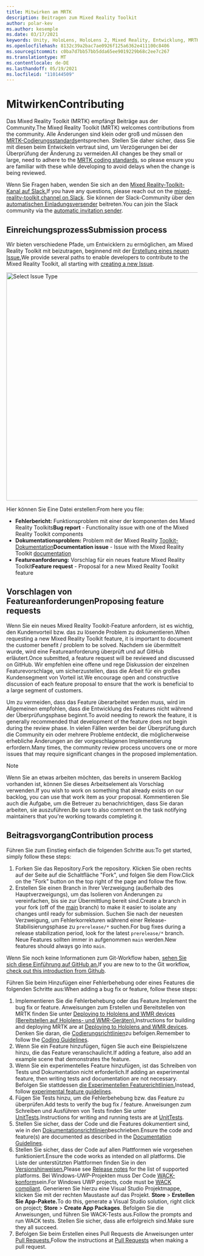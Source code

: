 ```yaml
---
title: Mitwirken am MRTK
description: Beitragen zum Mixed Reality Toolkit
author: polar-kev
ms.author: kesemple
ms.date: 03/17/2021
keywords: Unity, HoloLens, HoloLens 2, Mixed Reality, Entwicklung, MRTK, Fehlerbericht,
ms.openlocfilehash: 8132c39a2bac7ae0926f125a6362e411100c8406
ms.sourcegitcommit: c0ba7d7bb57bb5dda65ee9019229b68c2ee7c267
ms.translationtype: MT
ms.contentlocale: de-DE
ms.lasthandoff: 05/19/2021
ms.locfileid: "110144509"
---
```

# <a name="contributing"></a><span data-ttu-id="719c3-104">Mitwirken</span><span class="sxs-lookup"><span data-stu-id="719c3-104">Contributing</span></span>

<span data-ttu-id="719c3-105">Das Mixed Reality Toolkit (MRTK) empfängt Beiträge aus der Community.</span><span class="sxs-lookup"><span data-stu-id="719c3-105">The Mixed Reality Toolkit (MRTK) welcomes contributions from the community.</span></span> <span data-ttu-id="719c3-106">Alle Änderungen sind klein oder groß und müssen den [MRTK-Codierungsstandards](coding-guidelines.md)entsprechen. Stellen Sie daher sicher, dass Sie mit diesen beim Entwickeln vertraut sind, um Verzögerungen bei der Überprüfung der Änderung zu vermeiden.</span><span class="sxs-lookup"><span data-stu-id="719c3-106">All changes be they small or large, need to adhere to the [MRTK coding standards](coding-guidelines.md), so please ensure you are familiar with these while developing to avoid delays when the change is being reviewed.</span></span>

<span data-ttu-id="719c3-107">Wenn Sie Fragen haben, wenden Sie sich an den [Mixed Reality-Toolkit-Kanal auf Slack.](https://holodevelopers.slack.com/messages/C2H4HT858)</span><span class="sxs-lookup"><span data-stu-id="719c3-107">If you have any questions, please reach out on the [mixed-reality-toolkit channel on Slack](https://holodevelopers.slack.com/messages/C2H4HT858).</span></span>
<span data-ttu-id="719c3-108">Sie können der Slack-Community über den [automatischen Einladungsversender](https://holodevelopersslack.azurewebsites.net/) beitreten.</span><span class="sxs-lookup"><span data-stu-id="719c3-108">You can join the Slack community via the [automatic invitation sender](https://holodevelopersslack.azurewebsites.net/).</span></span>

## <a name="submission-process"></a><span data-ttu-id="719c3-109">Einreichungsprozess</span><span class="sxs-lookup"><span data-stu-id="719c3-109">Submission process</span></span>

<span data-ttu-id="719c3-110">Wir bieten verschiedene Pfade, um Entwicklern zu ermöglichen, am Mixed Reality Toolkit mit beizutragen, beginnend mit der [Erstellung eines neuen Issue.](https://github.com/Microsoft/MixedRealityToolkit-Unity/issues/new/choose)</span><span class="sxs-lookup"><span data-stu-id="719c3-110">We provide several paths to enable developers to contribute to the Mixed Reality Toolkit, all starting with [creating a new Issue](https://github.com/Microsoft/MixedRealityToolkit-Unity/issues/new/choose).</span></span>

<img src="../features/images/contributing/SelectIssueType.png" width="600" alt="Select Issue Type">

<span data-ttu-id="719c3-111">Hier können Sie Eine Datei erstellen:</span><span class="sxs-lookup"><span data-stu-id="719c3-111">From here you file:</span></span>

- <span data-ttu-id="719c3-112">**Fehlerbericht:** Funktionsproblem mit einer der komponenten des Mixed Reality Toolkits</span><span class="sxs-lookup"><span data-stu-id="719c3-112">**Bug report** - Functionality issue with one of the Mixed Reality Toolkit components</span></span>
- <span data-ttu-id="719c3-113">**Dokumentationsproblem:** Problem mit der Mixed Reality [Toolkit-Dokumentation](https://microsoft.github.io/MixedRealityToolkit-Unity)</span><span class="sxs-lookup"><span data-stu-id="719c3-113">**Documentation issue** - Issue with the Mixed Reality Toolkit [documentation](https://microsoft.github.io/MixedRealityToolkit-Unity)</span></span>
- <span data-ttu-id="719c3-114">**Featureanforderung:** Vorschlag für ein neues feature Mixed Reality Toolkit</span><span class="sxs-lookup"><span data-stu-id="719c3-114">**Feature request** - Proposal for a new Mixed Reality Toolkit feature</span></span>

## <a name="proposing-feature-requests"></a><span data-ttu-id="719c3-115">Vorschlagen von Featureanforderungen</span><span class="sxs-lookup"><span data-stu-id="719c3-115">Proposing feature requests</span></span>

<span data-ttu-id="719c3-116">Wenn Sie ein neues Mixed Reality Toolkit-Feature anfordern, ist es wichtig, den Kundenvorteil bzw. das zu lösende Problem zu dokumentieren.</span><span class="sxs-lookup"><span data-stu-id="719c3-116">When requesting a new Mixed Reality Toolkit feature, it is important to document the customer benefit / problem to be solved.</span></span> <span data-ttu-id="719c3-117">Nachdem sie übermittelt wurde, wird eine Featureanforderung überprüft und auf GitHub erläutert.</span><span class="sxs-lookup"><span data-stu-id="719c3-117">Once submitted, a feature request will be reviewed and discussed on GitHub.</span></span> <span data-ttu-id="719c3-118">Wir empfehlen eine offene und rege Diskussion der einzelnen Featurevorschlage, um sicherzustellen, dass die Arbeit für ein großes Kundensegment von Vorteil ist.</span><span class="sxs-lookup"><span data-stu-id="719c3-118">We encourage open and constructive discussion of each feature proposal to ensure that the work is beneficial to a large segment of customers.</span></span>

<span data-ttu-id="719c3-119">Um zu vermeiden, dass das Feature überarbeitet werden muss, wird im Allgemeinen empfohlen, dass die Entwicklung des Features nicht während der Überprüfungsphase beginnt.</span><span class="sxs-lookup"><span data-stu-id="719c3-119">To avoid needing to rework the feature, it is generally recommended that development of the feature does not begin during the review phase.</span></span> <span data-ttu-id="719c3-120">In vielen Fällen werden bei der Überprüfung durch die Community ein oder mehrere Probleme entdeckt, die möglicherweise erhebliche Änderungen an der vorgeschlagenen Implementierung erfordern.</span><span class="sxs-lookup"><span data-stu-id="719c3-120">Many times, the community review process uncovers one or more issues that may require significant changes in the proposed implementation.</span></span>

> [!NOTE]
> <span data-ttu-id="719c3-121">Wenn Sie an etwas arbeiten möchten, das bereits in unserem Backlog vorhanden ist, können Sie dieses Arbeitselement als Vorschlag verwenden.</span><span class="sxs-lookup"><span data-stu-id="719c3-121">If you wish to work on something that already exists on our backlog, you can use that work item as your proposal.</span></span> <span data-ttu-id="719c3-122">Kommentieren Sie auch die Aufgabe, um die Betreuer zu benachrichtigen, dass Sie daran arbeiten, sie auszuführen.</span><span class="sxs-lookup"><span data-stu-id="719c3-122">Be sure to also comment on the task notifying maintainers that you're working towards completing it.</span></span>

## <a name="contribution-process"></a><span data-ttu-id="719c3-123">Beitragsvorgang</span><span class="sxs-lookup"><span data-stu-id="719c3-123">Contribution process</span></span>

<span data-ttu-id="719c3-124">Führen Sie zum Einstieg einfach die folgenden Schritte aus:</span><span class="sxs-lookup"><span data-stu-id="719c3-124">To get started, simply follow these steps:</span></span>

1. <span data-ttu-id="719c3-125">Forken Sie das Repository.</span><span class="sxs-lookup"><span data-stu-id="719c3-125">Fork the repository.</span></span> <span data-ttu-id="719c3-126">Klicken Sie oben rechts auf der Seite auf die Schaltfläche "Fork", und folgen Sie dem Flow.</span><span class="sxs-lookup"><span data-stu-id="719c3-126">Click on the "Fork" button on the top right of the page and follow the flow.</span></span>
1. <span data-ttu-id="719c3-127">Erstellen Sie einen Branch in Ihrer [](https://github.com/microsoft/mixedrealitytoolkit-unity/tree/main) Verzweigung (außerhalb des Hauptverzweigungs), um das Isolieren von Änderungen zu vereinfachen, bis sie zur Übermittlung bereit sind.</span><span class="sxs-lookup"><span data-stu-id="719c3-127">Create a branch in your fork (off of the [main](https://github.com/microsoft/mixedrealitytoolkit-unity/tree/main) branch) to make it easier to isolate any changes until ready for submission.</span></span> <span data-ttu-id="719c3-128">Suchen Sie nach der neuesten Verzweigung, um Fehlerkorrekturen während einer Release-Stabilisierungsphase zu `prerelease/*` suchen.</span><span class="sxs-lookup"><span data-stu-id="719c3-128">For bug fixes during a release stabilization period, look for the latest `prerelease/*` branch.</span></span> <span data-ttu-id="719c3-129">Neue Features sollten immer in aufgenommen `main` werden.</span><span class="sxs-lookup"><span data-stu-id="719c3-129">New features should always go into `main`.</span></span>

<span data-ttu-id="719c3-130">Wenn Sie noch keine Informationen zum Git-Workflow haben, [sehen Sie sich diese Einführung auf GitHub an.](https://guides.github.com/activities/hello-world/)</span><span class="sxs-lookup"><span data-stu-id="719c3-130">If you are new to to the Git workflow, [check out this introduction from Github](https://guides.github.com/activities/hello-world/).</span></span>

<span data-ttu-id="719c3-131">Führen Sie beim Hinzufügen einer Fehlerbehebung oder eines Features die folgenden Schritte aus:</span><span class="sxs-lookup"><span data-stu-id="719c3-131">When adding a bug fix or feature, follow these steps:</span></span>

1. <span data-ttu-id="719c3-132">Implementieren Sie die Fehlerbehebung oder das Feature.</span><span class="sxs-lookup"><span data-stu-id="719c3-132">Implement the bug fix or feature.</span></span> <span data-ttu-id="719c3-133">Anweisungen zum Erstellen und Bereitstellen von MRTK finden Sie unter [Deploying to Hololens and WMR devices (Bereitstellen auf Hololens- und WMR-Geräten).](../supported-devices/wmr-mrtk.md)</span><span class="sxs-lookup"><span data-stu-id="719c3-133">Instructions for building and deploying MRTK are at [Deploying to Hololens and WMR devices](../supported-devices/wmr-mrtk.md).</span></span> <span data-ttu-id="719c3-134">Denken Sie daran, die [Codierungsrichtlinien](../contributing/coding-guidelines.md)zu befolgen.</span><span class="sxs-lookup"><span data-stu-id="719c3-134">Remember to follow the [Coding Guidelines](../contributing/coding-guidelines.md).</span></span>
1. <span data-ttu-id="719c3-135">Wenn Sie ein Feature hinzufügen, fügen Sie auch eine Beispielszene hinzu, die das Feature veranschaulicht.</span><span class="sxs-lookup"><span data-stu-id="719c3-135">If adding a feature, also add an example scene that demonstrates the feature.</span></span>
1. <span data-ttu-id="719c3-136">Wenn Sie ein experimentelles Feature hinzufügen, ist das Schreiben von Tests und Dokumentation nicht erforderlich.</span><span class="sxs-lookup"><span data-stu-id="719c3-136">If adding an experimental feature, then writing tests and documentation are not necessary.</span></span> <span data-ttu-id="719c3-137">Befolgen Sie stattdessen [die Experimentellen Featurerichtlinien.](../contributing/experimental-features.md)</span><span class="sxs-lookup"><span data-stu-id="719c3-137">Instead, follow [experimental feature guidelines](../contributing/experimental-features.md).</span></span>
1. <span data-ttu-id="719c3-138">Fügen Sie Tests hinzu, um die Fehlerbehebung bzw. das Feature zu überprüfen.</span><span class="sxs-lookup"><span data-stu-id="719c3-138">Add tests to verify the bug fix / feature.</span></span> <span data-ttu-id="719c3-139">Anweisungen zum Schreiben und Ausführen von Tests finden Sie unter [UnitTests](../contributing/unit-tests.md).</span><span class="sxs-lookup"><span data-stu-id="719c3-139">Instructions for writing and running tests are at [UnitTests](../contributing/unit-tests.md).</span></span>
1. <span data-ttu-id="719c3-140">Stellen Sie sicher, dass der Code und die Features dokumentiert sind, wie in den [Dokumentationsrichtlinien](../contributing/documentation-guide.md)beschrieben.</span><span class="sxs-lookup"><span data-stu-id="719c3-140">Ensure the code and feature(s) are documented as described in the [Documentation Guidelines](../contributing/documentation-guide.md).</span></span>
1. <span data-ttu-id="719c3-141">Stellen Sie sicher, dass der Code auf allen Plattformen wie vorgesehen funktioniert.</span><span class="sxs-lookup"><span data-stu-id="719c3-141">Ensure the code works as intended on all platforms.</span></span> <span data-ttu-id="719c3-142">Die Liste der unterstützten Plattformen finden Sie in den [Versionshinweisen.](../release-notes/mrtk-26-release-notes.md)</span><span class="sxs-lookup"><span data-stu-id="719c3-142">Please see [Release notes](../release-notes/mrtk-26-release-notes.md) for the list of supported platforms.</span></span> <span data-ttu-id="719c3-143">Bei Windows-UWP-Projekten muss Der Code [WACK-konform](https://developer.microsoft.com/windows/develop/app-certification-kit)sein.</span><span class="sxs-lookup"><span data-stu-id="719c3-143">For Windows UWP projects, code must be [WACK compliant](https://developer.microsoft.com/windows/develop/app-certification-kit).</span></span> <span data-ttu-id="719c3-144">Generieren Sie hierzu eine Visual Studio Projektmappe, klicken Sie mit der rechten Maustaste auf das Projekt. **Store**  >  **Erstellen Sie App-Pakete.**</span><span class="sxs-lookup"><span data-stu-id="719c3-144">To do this, generate a Visual Studio solution, right click on project; **Store** > **Create App Packages**.</span></span> <span data-ttu-id="719c3-145">Befolgen Sie die Anweisungen, und führen Sie WACK-Tests aus.</span><span class="sxs-lookup"><span data-stu-id="719c3-145">Follow the prompts and run WACK tests.</span></span> <span data-ttu-id="719c3-146">Stellen Sie sicher, dass alle erfolgreich sind.</span><span class="sxs-lookup"><span data-stu-id="719c3-146">Make sure they all succeed.</span></span>
1. <span data-ttu-id="719c3-147">Befolgen Sie beim Erstellen eines Pull Requests die Anweisungen unter [Pull Requests.](../contributing/pull-requests.md)</span><span class="sxs-lookup"><span data-stu-id="719c3-147">Follow the instructions at [Pull Requests](../contributing/pull-requests.md) when making a pull request.</span></span>
